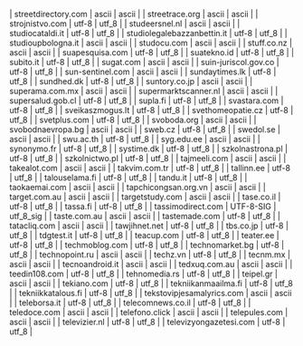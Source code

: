 | streetdirectory.com | ascii | ascii |
| streetrace.org | ascii | ascii |
| strojnistvo.com | utf-8 | utf_8 |
| studeersnel.nl | ascii | ascii |
| studiocataldi.it | utf-8 | utf_8 |
| studiolegalebazzanbettin.it | utf-8 | utf_8 |
| studioupbologna.it | ascii | ascii |
| studocu.com | ascii | ascii |
| stuff.co.nz | ascii | ascii |
| suapesquisa.com | utf-8 | utf_8 |
| suatekno.id | utf-8 | utf_8 |
| subito.it | utf-8 | utf_8 |
| sugat.com | ascii | ascii |
| suin-juriscol.gov.co | utf-8 | utf_8 |
| sun-sentinel.com | ascii | ascii |
| sundaytimes.lk | utf-8 | utf_8 |
| sundhed.dk | utf-8 | utf_8 |
| suntory.co.jp | ascii | ascii |
| superama.com.mx | ascii | ascii |
| supermarktscanner.nl | ascii | ascii |
| supersalud.gob.cl | utf-8 | utf_8 |
| supla.fi | utf-8 | utf_8 |
| svastara.com | utf-8 | utf_8 |
| sveikaszmogus.lt | utf-8 | utf_8 |
| svethomeopatie.cz | utf-8 | utf_8 |
| svetplus.com | utf-8 | utf_8 |
| svoboda.org | ascii | ascii |
| svobodnaevropa.bg | ascii | ascii |
| sweb.cz | utf-8 | utf_8 |
| swedol.se | ascii | ascii |
| swu.ac.th | utf-8 | utf_8 |
| syg.edu.ee | ascii | ascii |
| synonymo.fr | utf-8 | utf_8 |
| systime.dk | utf-8 | utf_8 |
| szkolnastrona.pl | utf-8 | utf_8 |
| szkolnictwo.pl | utf-8 | utf_8 |
| tajmeeli.com | ascii | ascii |
| takealot.com | ascii | ascii |
| takvim.com.tr | utf-8 | utf_8 |
| tallinn.ee | utf-8 | utf_8 |
| talouselama.fi | utf-8 | utf_8 |
| tandu.it | utf-8 | utf_8 |
| taokaemai.com | ascii | ascii |
| tapchicongsan.org.vn | ascii | ascii |
| target.com.au | ascii | ascii |
| targetstudy.com | ascii | ascii |
| tase.co.il | utf-8 | utf_8 |
| tassa.fi | utf-8 | utf_8 |
| tassimodirect.com | UTF-8-SIG | utf_8_sig |
| taste.com.au | ascii | ascii |
| tastemade.com | utf-8 | utf_8 |
| tatacliq.com | ascii | ascii |
| tawjihnet.net | utf-8 | utf_8 |
| tbs.co.jp | utf-8 | utf_8 |
| tdgtest.it | utf-8 | utf_8 |
| teacup.com | utf-8 | utf_8 |
| teater.ee | utf-8 | utf_8 |
| techmoblog.com | utf-8 | utf_8 |
| technomarket.bg | utf-8 | utf_8 |
| technopoint.ru | ascii | ascii |
| techz.vn | utf-8 | utf_8 |
| tecnm.mx | ascii | ascii |
| tecnoandroid.it | ascii | ascii |
| tedxuq.com.au | ascii | ascii |
| teedin108.com | utf-8 | utf_8 |
| tehnomedia.rs | utf-8 | utf_8 |
| teipel.gr | ascii | ascii |
| tekiano.com | utf-8 | utf_8 |
| tekniikanmaailma.fi | utf-8 | utf_8 |
| tekniikkatalous.fi | utf-8 | utf_8 |
| tekstovipjesamalyrics.com | ascii | ascii |
| teleborsa.it | utf-8 | utf_8 |
| telecomnews.co.il | utf-8 | utf_8 |
| teledoce.com | ascii | ascii |
| telefono.click | ascii | ascii |
| telepules.com | ascii | ascii |
| televizier.nl | utf-8 | utf_8 |
| televizyongazetesi.com | utf-8 | utf_8 |
